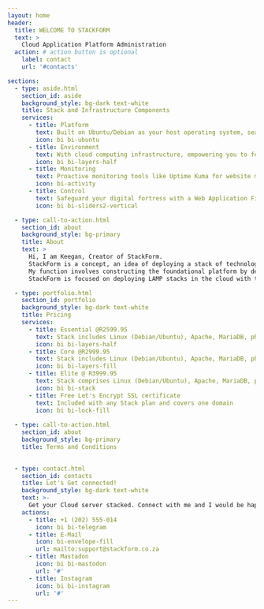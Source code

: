 ```yaml
---
layout: home
header:
  title: WELCOME TO STACKFORM
  text: >
    Cloud Application Platform Administration
  action: # action button is optional
    label: contact
    url: '#contacts'

sections:
  - type: aside.html
    section_id: aside
    background_style: bg-dark text-white
    title: Stack and Infrastructure Components
    services:
      - title: Platform
        text: Built on Ubuntu/Debian as your host operating system, seamlessly integrated with Apache, MariaDB & PHP for effortless application management.
        icon: bi bi-ubuntu
      - title: Environment
        text: With cloud computing infrastructure, empowering you to forge a custom dynamic environment tailored to your digital aspirations.
        icon: bi bi-layers-half
      - title: Monitoring
        text: Proactive monitoring tools like Uptime Kuma for website monitoring, ensuring uninterrupted operations and informed decision-making.
        icon: bi-activity
      - title: Control
        text: Safeguard your digital fortress with a Web Application Firewall, NGINX Proxy Manager, and cloud firewall, ensuring comprehensive protection and control over your online assets.
        icon: bi bi-sliders2-vertical

  - type: call-to-action.html
    section_id: about
    background_style: bg-primary
    title: About
    text: >
      Hi, I am Keegan, Creator of StackForm.
      StackForm is a concept, an idea of deploying a stack of technologies on a platform. This platform could be on your local machine, physical servers or in the cloud.
      My function involves constructing the foundational platform by deploying the essential programs and services to host your application in the cloud.
      StackForm is focused on deploying LAMP stacks in the cloud with the aim of bridging the gap between shared and dedicated solutions.

  - type: portfolio.html
    section_id: portfolio
    background_style: bg-dark text-white
    title: Pricing
    services:
      - title: Essential @R2599.95 
        text: Stack includes Linux (Debian/Ubuntu), Apache, MariaDB, phpMyAdmin, PHP, FTP, Composer
        icon: bi bi-layers-half
      - title: Core @R2999.95 
        text: Stack includes Linux (Debian/Ubuntu), Apache, MariaDB, phpMyAdmin, PHP, FTP, Composer, Modsec, Fail2Ban, ClamAV
        icon: bi bi-layers-fill
      - title: Elite @ R3999.95
        text: Stack comprises Linux (Debian/Ubuntu), Apache, MariaDB, phpMyAdmin, PHP, FTP, Composer, Modsec, Fail2Ban, ClamAV, Docker, NGINX Proxy Manager, Uptime Kuma
        icon: bi bi-stack
      - title: Free Let's Encrypt SSL certificate
        text: Included with any Stack plan and covers one domain
        icon: bi bi-lock-fill
      
  - type: call-to-action.html
    section_id: about
    background_style: bg-primary
    title: Terms and Conditions
   

  - type: contact.html
    section_id: contacts
    title: Let's Get connected!
    background_style: bg-dark text-white
    text: >-
      Get your Cloud server stacked. Connect with me and I would be happy to help!
    actions:
      - title: +1 (202) 555-014
        icon: bi bi-telegram
      - title: E-Mail
        icon: bi-envelope-fill
        url: mailto:support@stackform.co.za
      - title: Mastadon
        icon: bi bi-mastodon
        url: '#'
      - title: Instagram
        icon: bi bi-instagram
        url: '#'
---
```


